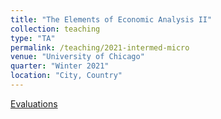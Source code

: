 ```yaml
---
title: "The Elements of Economic Analysis II"
collection: teaching
type: "TA"
permalink: /teaching/2021-intermed-micro
venue: "University of Chicago"
quarter: "Winter 2021"
location: "City, Country"
---
```

 
[Evaluations](http://sidharthsah.github.io/files/intermedMicro21Evals.pdf)
